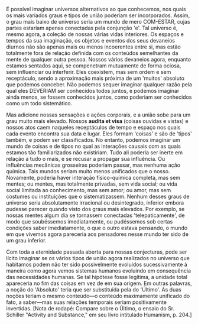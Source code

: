 É possível imaginar universos alternativos ao que conhecemos, nos quais os mais variados graus e tipos de união poderiam ser incorporados. Assim, o grau mais baixo de universo seria um mundo de mero COM-ESTAR, cujas partes estariam apenas conectadas pela conjunção 'e'. Tal universo é, mesmo agora, a coleção de nossas várias vidas interiores. Os espaços e tempos da sua imaginação, os objetos e eventos dos seus devaneios diurnos não são apenas mais ou menos incoerentes entre si, mas estão totalmente fora de relação definida com os conteúdos semelhantes da mente de qualquer outra pessoa. Nossos vários devaneios agora, enquanto estamos sentados aqui, se compenetram mutuamente de forma ociosa, sem influenciar ou interferir. Eles coexistem, mas sem ordem e sem receptáculo, sendo a aproximação mais próxima de um 'muitos' absoluto que podemos conceber. Não podemos sequer imaginar qualquer razão pela qual eles DEVERIAM ser conhecidos todos juntos, e podemos imaginar ainda menos, se fossem conhecidos juntos, como poderiam ser conhecidos como um todo sistemático.

Mas adicione nossas sensações e ações corporais, e a união sobe para um grau muito mais elevado. Nossos **audita et visa** (coisas ouvidas e vistas) e nossos atos caem naqueles receptáculos de tempo e espaço nos quais cada evento encontra sua data e lugar. Eles formam 'coisas' e são de 'tipos' também, e podem ser classificados. No entanto, podemos imaginar um mundo de coisas e de tipos no qual as interações causais com as quais estamos tão familiarizados não existiriam. Tudo ali poderia ser inerte em relação a tudo o mais, e se recusar a propagar sua influência. Ou influências mecânicas grosseiras poderiam passar, mas nenhuma ação química. Tais mundos seriam muito menos unificados que o nosso. Novamente, poderia haver interação físico-química completa, mas sem mentes; ou mentes, mas totalmente privadas, sem vida social; ou vida social limitada ao conhecimento, mas sem amor; ou amor, mas sem costumes ou instituições que o sistematizassem. Nenhum desses graus de universo seria absolutamente irracional ou desintegrado, inferior embora pudesse parecer quando visto dos graus mais elevados. Por exemplo, se nossas mentes algum dia se tornassem conectadas 'telepaticamente', de modo que soubéssemos imediatamente, ou pudéssemos sob certas condições saber imediatamente, o que o outro estava pensando, o mundo em que vivemos agora pareceria aos pensadores nesse mundo ter sido de um grau inferior.

Com toda a eternidade passada aberta para nossas conjecturas, pode ser lícito imaginar se os vários tipos de união agora realizados no universo que habitamos podem não ter sido possivelmente evoluídos sucessivamente à maneira como agora vemos sistemas humanos evoluindo em consequência das necessidades humanas. Se tal hipótese fosse legítima, a unidade total apareceria no fim das coisas em vez de em sua origem. Em outras palavras, a noção do 'Absoluto' teria que ser substituída pela do 'Último'. As duas noções teriam o mesmo conteúdo—o conteúdo maximamente unificado do fato, a saber—mas suas relações temporais seriam positivamente invertidas. [Nota de rodapé: Compare sobre o Último, o ensaio do Sr. Schiller "Activity and Substance," em seu livro intitulado Humanism, p. 204.]